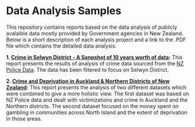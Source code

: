 # Data Analysis Samples
This repository contains reports based on the data analysis of publicly avalaible data mostly provided by Government agencies in New Zealand. Below is a short description of each analysis project and a link to the .PDF file which contains the detailed data analysis.

**1. [Crime in Selwyn District - A Sanpshot of 10 years worth of data](Selwyn_Crime_Data_Analysis_Final.pdf):** This report presents the results of analysis of crime data sourced from the [NZ Police Data](https://www.police.govt.nz/about-us/publications-statistics/data-and-statistics/policedatanz). The data has been filtered to focus on Selwyn District.

**2. [Crime and Deprivation in Auckland & Northern Districts of New Zealand](Crime_and_Deprivation_in_Auckland_and_Northern_districts.pdf):** This report presents the analysis of two different datasets which were combined to give a more holistic view. The first dataset was based on NZ Police data and dealt with victimizations and crime in Auckland and the Northern districts. The second dataset focused on the money spent on gambling in communities across North Island and the extent of deprivation in those areas. 
